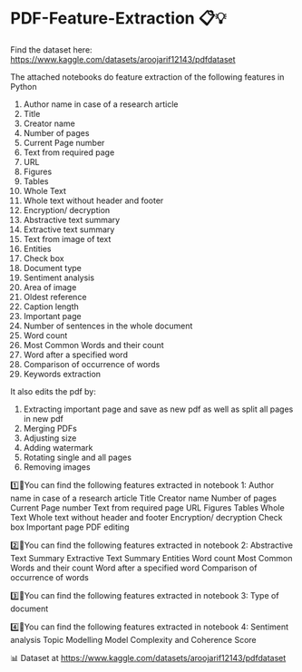 # PDF-Feature-Extraction 📋💡
Find the dataset here: https://www.kaggle.com/datasets/aroojarif12143/pdfdataset

The attached notebooks do feature extraction of the following features in Python
1.	Author name in case of a research article
2.	Title
3.	Creator name
4.	Number of pages
5.	Current Page number
6.	Text from required page
7.	URL
8.	Figures
9.	Tables
10.	Whole Text
11.	Whole text without header and footer
12.	Encryption/ decryption
13.	Abstractive text summary
14.	Extractive text summary
15.	Text from image of text
16.	Entities
17.	Check box
18.	Document type
19.	Sentiment analysis
20.	Area of image
21.	Oldest reference
22.	Caption length
23.	Important page
24.	Number of sentences in the whole document
25.	Word count
26.	Most Common Words and their count
27.	Word after a specified word
28.	Comparison of occurrence of words
29. Keywords extraction

It also edits the pdf by:
1.	Extracting important page and save as new pdf as well as split all pages in new pdf
2.	Merging PDFs
3.	Adjusting size
4.	Adding watermark
5.	Rotating single and all pages
6.	Removing images

1️⃣📂You can find the following features extracted in notebook 1:
Author name in case of a research article
Title
Creator name
Number of pages
Current Page number
Text from required page
URL
Figures
Tables
Whole Text
Whole text without header and footer
Encryption/ decryption
Check box
Important page
PDF editing

2️⃣📂You can find the following features extracted in notebook 2:
Abstractive Text Summary
Extractive Text Summary
Entities
Word count
Most Common Words and their count
Word after a specified word
Comparison of occurrence of words

3️⃣📂You can find the following features extracted in notebook 3:
Type of document

4️⃣📂You can find the following features extracted in notebook 4:
Sentiment analysis
Topic Modelling
Model Complexity and Coherence Score

📊 Dataset at https://www.kaggle.com/datasets/aroojarif12143/pdfdataset
